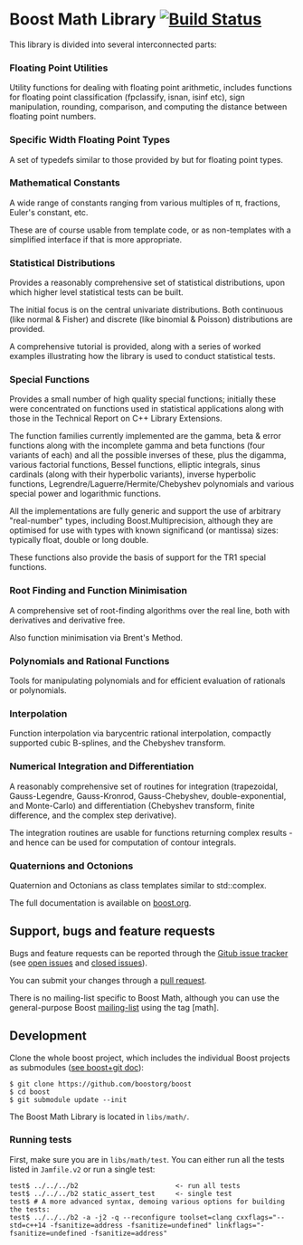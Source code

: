 Boost Math Library [![Build Status](https://travis-ci.org/boostorg/math.svg?branch=develop)](https://travis-ci.org/boostorg/math)
==================

This library is divided into several interconnected parts:

### Floating Point Utilities

Utility functions for dealing with floating point arithmetic, includes functions for floating point classification (fpclassify, isnan, isinf etc), sign manipulation, rounding, comparison, and computing the distance between floating point numbers.

### Specific Width Floating Point Types

A set of typedefs similar to those provided by <cstdint> but for floating point types.

### Mathematical Constants

A wide range of constants ranging from various multiples of π, fractions, Euler's constant, etc.

These are of course usable from template code, or as non-templates with a simplified interface if that is more appropriate.

### Statistical Distributions

Provides a reasonably comprehensive set of statistical distributions, upon which higher level statistical tests can be built.

The initial focus is on the central univariate distributions. Both continuous (like normal & Fisher) and discrete (like binomial & Poisson) distributions are provided.

A comprehensive tutorial is provided, along with a series of worked examples illustrating how the library is used to conduct statistical tests.

### Special Functions

Provides a small number of high quality special functions; initially these were concentrated on functions used in statistical applications along with those in the Technical Report on C++ Library Extensions.

The function families currently implemented are the gamma, beta & error functions along with the incomplete gamma and beta functions (four variants of each) and all the possible inverses of these, plus the digamma, various factorial functions, Bessel functions, elliptic integrals, sinus cardinals (along with their hyperbolic variants), inverse hyperbolic functions, Legrendre/Laguerre/Hermite/Chebyshev polynomials and various special power and logarithmic functions.

All the implementations are fully generic and support the use of arbitrary "real-number" types, including Boost.Multiprecision, although they are optimised for use with types with known significand (or mantissa) sizes: typically float, double or long double.

These functions also provide the basis of support for the TR1 special functions.

### Root Finding and Function Minimisation

A comprehensive set of root-finding algorithms over the real line, both with derivatives and derivative free.

Also function minimisation via Brent's Method.

### Polynomials and Rational Functions

Tools for manipulating polynomials and for efficient evaluation of rationals or polynomials.

### Interpolation

Function interpolation via barycentric rational interpolation, compactly supported cubic B-splines, and the Chebyshev transform.

### Numerical Integration and Differentiation

A reasonably comprehensive set of routines for integration (trapezoidal, Gauss-Legendre, Gauss-Kronrod, Gauss-Chebyshev, double-exponential, and Monte-Carlo) and differentiation (Chebyshev transform, finite difference, and the complex step derivative).

The integration routines are usable for functions returning complex results - and hence can be used for computation of  contour integrals.

### Quaternions and Octonions

Quaternion and Octonians as class templates similar to std::complex.

The full documentation is available on [boost.org](http://www.boost.org/doc/libs/release/libs/math).

## Support, bugs and feature requests ##

Bugs and feature requests can be reported through the [Gitub issue tracker](https://github.com/boostorg/math/issues)
(see [open issues](https://github.com/boostorg/math/issues) and
[closed issues](https://github.com/boostorg/math/issues?utf8=%E2%9C%93&q=is%3Aissue+is%3Aclosed)).

You can submit your changes through a [pull request](https://github.com/boostorg/math/pulls).

There is no mailing-list specific to Boost Math, although you can use the general-purpose Boost [mailing-list](http://lists.boost.org/mailman/listinfo.cgi/boost-users) using the tag [math].


## Development ##

Clone the whole boost project, which includes the individual Boost projects as submodules ([see boost+git doc](https://github.com/boostorg/boost/wiki/Getting-Started)):

    $ git clone https://github.com/boostorg/boost
    $ cd boost
    $ git submodule update --init

The Boost Math Library is located in `libs/math/`.

### Running tests ###
First, make sure you are in `libs/math/test`.
You can either run all the tests listed in `Jamfile.v2` or run a single test:

    test$ ../../../b2                        <- run all tests
    test$ ../../../b2 static_assert_test     <- single test
    test$ # A more advanced syntax, demoing various options for building the tests:
    test$ ../../../b2 -a -j2 -q --reconfigure toolset=clang cxxflags="--std=c++14 -fsanitize=address -fsanitize=undefined" linkflags="-fsanitize=undefined -fsanitize=address"
